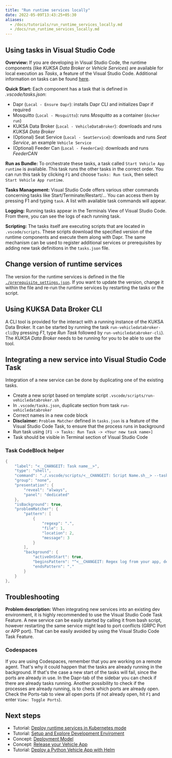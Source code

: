 ```yaml
---
title: "Run runtime services locally"
date: 2022-05-09T13:43:25+05:30
aliases:
  - /docs/tutorials/run_runtime_services_locally.md
  - /docs/run_runtime_services_locally.md
---
```


## Using tasks in Visual Studio Code

**Overview:** If you are developing in Visual Studio Code, the runtime components (like _KUKSA Data Broker_ or _Vehicle Services_) are available for local execution as _Tasks_, a feature of the Visual Studio Code. Additional information on tasks can be found [here](https://code.visualstudio.com/docs/editor/tasks).

**Quick Start:** Each component has a task that is defined in _.vscode/tasks.json_:
* Dapr (```Local - Ensure Dapr```): installs Dapr CLI and initializes Dapr if required
* Mosquitto (```Local - Mosquitto```): runs _Mosquitto_ as a container (```docker run```)
* KUKSA Data Broker (```Local - VehicleDataBroker```): downloads and runs _KUKSA Data Broker_
* (Optional) Seat Service (```Local - SeatService```): downloads and runs _Seat Service_, an example `Vehicle Service`
* (Optional) Feeder Can (```Local - FeederCan```): downloads and runs _FeederCAN_

**Run as Bundle:** To orchestrate these tasks, a task called `Start Vehicle App runtime` is available. This task runs the other tasks in the correct order. You can run this task by clicking `F1` and choose `Tasks: Run task`, then select `Start Vehicle App runtime`.


**Tasks Management:** Visual Studio Code offers various other commands concerning tasks like Start/Terminate/Restart/... You can access them by pressing F1 and typing `task`. A list with available task commands will appear.

**Logging:** Running tasks appear in the Terminals View of Visual Studio Code. From there, you can see the logs of each running task.

**Scripting:** The tasks itself are executing scripts that are located in `.vscode/scripts`. These scripts download the specified version of the runtime components and execute them along with Dapr. The same mechanism can be used to register additional services or prerequisites by adding new task definitions in the `tasks.json` file.

## Change version of runtime services

The version for the runtime services is defined in the file [`./prerequisite_settings.json`](https://github.com/eclipse-velocitas/vehicle-app-python-template/blob/main/prerequisite_settings.json). If you want to update the version, change it within the file and re-run the runtime services by restarting the tasks or the script.

## Using KUKSA Data Broker CLI

A CLI tool is provided for the interact with a running instance of the KUKSA Data Broker. It can be started by running the task `run-vehicledatabroker-cli`(by pressing _F1_, type _Run Task_ followed by `run-vehicledatabroker-cli`). The _KUKSA Data Broker_ needs to be running for you to be able to use the tool.

## Integrating a new service into Visual Studio Code Task

Integration of a new service can be done by duplicating one of the existing tasks.

- Create a new script based on template script `.vscode/scripts/run-vehicledatabroker.sh`
- In `.vscode/tasks.json`, duplicate section from task `run-vehicledatabroker`
- Correct names in a new code block
- **Disclaimer:** `Problem Matcher` defined in `tasks.json` is a feature of the Visual Studio Code Task, to ensure that the process runs in background
- Run task using `[F1 -> Tasks: Run Task -> <Your new task name>]`
- Task should be visible in Terminal section of Visual Studio Code

### Task CodeBlock helper

```c
{
    "label": "<__CHANGEIT: Task name__>",
    "type": "shell",
    "command": "./.vscode/scripts/<__CHANGEIT: Script Name.sh__> --task",
    "group": "none",
    "presentation": {
        "reveal": "always",
        "panel": "dedicated"
    },
    "isBackground": true,
    "problemMatcher": {
        "pattern": [
            {
                "regexp": ".",
                "file": 1,
                "location": 2,
                "message": 3
            }
        ],
        "background": {
            "activeOnStart": true,
            "beginsPattern": "^<__CHANGEIT: Regex log from your app, decision to send process in background__>",
            "endsPattern": "."
        }
    }
},
```

## Troubleshooting

**Problem description:** When integrating new services into an existing dev environment, it is highly recommended to use the Visual Studio Code Task Feature.
A new service can be easily started by calling it from bash script, however restarting the same service might lead to port conflicts (GRPC Port or APP port). That can be easily avoided by using the Visual Studio Code Task Feature.

### Codespaces

If you are using Codespaces, remember that you are working on a remote agent. That's why it could happen that the tasks are already running in the background. If that's the case a new start of the tasks will fail, since the ports are already in use. In the Dapr-tab of the sidebar you can check if there are already tasks running. Another possibility to check if the processes are already running, is to check which ports are already open. Check the Ports-tab to view all open ports (if not already open, hit `F1` and enter `View: Toggle Ports`).

## Next steps
- Tutorial: [Deploy runtime services in Kubernetes mode](/docs/tutorials/run_runtime_services_kubernetes.md)
- Tutorial: [Setup and Explore Development Enviroment](/docs/tutorials/setup_and_explore_development_environment.md)
- Concept: [Deployment Model](/docs/concepts/deployment-model.md)
- Concept: [Release your Vehicle App](/docs/concepts/vehicle_app_releases.md)
- Tutorial: [Deploy a Python Vehicle App with Helm](/docs/tutorials/tutorial_how_to_deploy_a_vehicle_app_with_helm.md)